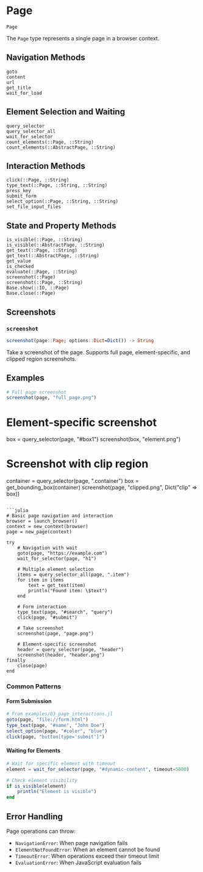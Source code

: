 # Page

```@docs
Page
```

The `Page` type represents a single page in a browser context.

## Navigation Methods

```@docs
goto
content
url
get_title
wait_for_load
```

## Element Selection and Waiting

```@docs
query_selector
query_selector_all
wait_for_selector
count_elements(::Page, ::String)
count_elements(::AbstractPage, ::String)
```

## Interaction Methods

```@docs
click(::Page, ::String)
type_text(::Page, ::String, ::String)
press_key
submit_form
select_option(::Page, ::String, ::String)
set_file_input_files
```

## State and Property Methods

```@docs
is_visible(::Page, ::String)
is_visible(::AbstractPage, ::String)
get_text(::Page, ::String)
get_text(::AbstractPage, ::String)
get_value
is_checked
evaluate(::Page, ::String)
screenshot(::Page)
screenshot(::Page, ::String)
Base.show(::IO, ::Page)
Base.close(::Page)
```

## Screenshots

### `screenshot`
```julia
screenshot(page::Page; options::Dict=Dict()) -> String
```

Take a screenshot of the page. Supports full page, element-specific, and clipped region screenshots.

## Examples
```julia
# Full page screenshot
screenshot(page, "full_page.png")
```

# Element-specific screenshot
box = query_selector(page, "#box1")
screenshot(box, "element.png")

# Screenshot with clip region
container = query_selector(page, ".container")
box = get_bounding_box(container)
screenshot(page, "clipped.png", Dict("clip" => box))
```

```julia
# Basic page navigation and interaction
browser = launch_browser()
context = new_context(browser)
page = new_page(context)

try
    # Navigation with wait
    goto(page, "https://example.com")
    wait_for_selector(page, "h1")

    # Multiple element selection
    items = query_selector_all(page, ".item")
    for item in items
        text = get_text(item)
        println("Found item: \$text")
    end

    # Form interaction
    type_text(page, "#search", "query")
    click(page, "#submit")

    # Take screenshot
    screenshot(page, "page.png")

    # Element-specific screenshot
    header = query_selector(page, "header")
    screenshot(header, "header.png")
finally
    close(page)
end
```

### Common Patterns

#### Form Submission
```julia
# From examples/03_page_interactions.jl
goto(page, "file://form.html")
type_text(page, "#name", "John Doe")
select_option(page, "#color", "blue")
click(page, "button[type='submit']")
```

#### Waiting for Elements
```julia
# Wait for specific element with timeout
element = wait_for_selector(page, "#dynamic-content", timeout=5000)

# Check element visibility
if is_visible(element)
    println("Element is visible")
end
```

## Error Handling

Page operations can throw:
- `NavigationError`: When page navigation fails
- `ElementNotFoundError`: When an element cannot be found
- `TimeoutError`: When operations exceed their timeout limit
- `EvaluationError`: When JavaScript evaluation fails

